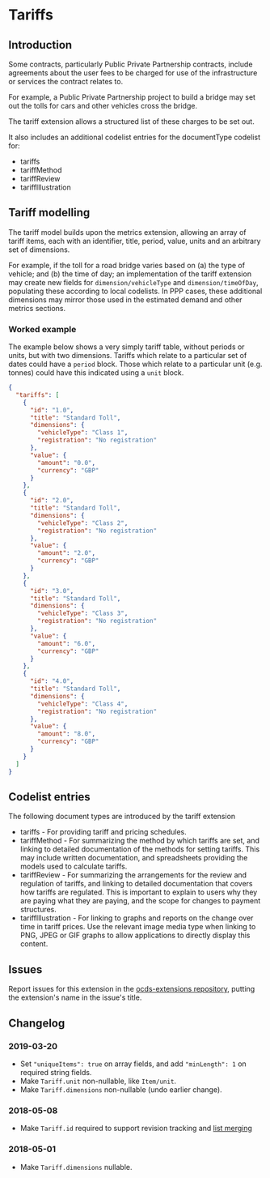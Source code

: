 # Tariffs

## Introduction

Some contracts, particularly Public Private Partnership contracts, include agreements about the user fees to be charged for use of the infrastructure or services the contract relates to.

For example, a Public Private Partnership project to build a bridge may set out the tolls for cars and other vehicles cross the bridge.

The tariff extension allows a structured list of these charges to be set out.

It also includes an additional codelist entries for the documentType codelist for:

* tariffs
* tariffMethod
* tariffReview
* tariffIllustration

## Tariff modelling

The tariff model builds upon the metrics extension, allowing an array of tariff items, each with an identifier, title, period, value, units and an arbitrary set of dimensions.

For example, if the toll for a road bridge varies based on (a) the type of vehicle; and (b) the time of day; an implementation of the tariff extension may create new fields for `dimension/vehicleType` and `dimension/timeOfDay`, populating these according to local codelists. In PPP cases, these additional dimensions may mirror those used in the estimated demand and other metrics sections.

### Worked example

The example below shows a very simply tariff table, without periods or units, but with two dimensions. Tariffs which relate to a particular set of dates could have a `period` block. Those which relate to a particular unit (e.g. tonnes) could have this indicated using a `unit` block.

```json
{
  "tariffs": [
    {
      "id": "1.0",
      "title": "Standard Toll",
      "dimensions": {
        "vehicleType": "Class 1",
        "registration": "No registration"
      },
      "value": {
        "amount": "0.0",
        "currency": "GBP"
      }
    },
    {
      "id": "2.0",
      "title": "Standard Toll",
      "dimensions": {
        "vehicleType": "Class 2",
        "registration": "No registration"
      },
      "value": {
        "amount": "2.0",
        "currency": "GBP"
      }
    },
    {
      "id": "3.0",
      "title": "Standard Toll",
      "dimensions": {
        "vehicleType": "Class 3",
        "registration": "No registration"
      },
      "value": {
        "amount": "6.0",
        "currency": "GBP"
      }
    },
    {
      "id": "4.0",
      "title": "Standard Toll",
      "dimensions": {
        "vehicleType": "Class 4",
        "registration": "No registration"
      },
      "value": {
        "amount": "8.0",
        "currency": "GBP"
      }
    }
  ]
}
```

## Codelist entries

The following document types are introduced by the tariff extension

* tariffs - For providing tariff and pricing schedules.
* tariffMethod - For summarizing the method by which tariffs are set, and linking to detailed documentation of the methods for setting tariffs. This may include written documentation, and spreadsheets providing the models used to calculate tariffs.
* tariffReview - For summarizing the arrangements for the review and regulation of tariffs, and linking to detailed documentation that covers how tariffs are regulated. This is important to explain to users why they are paying what they are paying, and the scope for changes to payment structures.
* tariffIllustration - For linking to graphs and reports on the change over time in tariff prices. Use the relevant image media type when linking to PNG, JPEG or GIF graphs to allow applications to directly display this content.

## Issues

Report issues for this extension in the [ocds-extensions repository](https://github.com/open-contracting/ocds-extensions/issues), putting the extension's name in the issue's title.

## Changelog

### 2019-03-20

* Set `"uniqueItems": true` on array fields, and add `"minLength": 1` on required string fields.
* Make `Tariff.unit` non-nullable, like `Item/unit`.
* Make `Tariff.dimensions` non-nullable (undo earlier change).

### 2018-05-08

* Make `Tariff.id` required to support revision tracking and [list merging](http://standard.open-contracting.org/latest/en/schema/merging/#lists)

### 2018-05-01

* Make `Tariff.dimensions` nullable.
